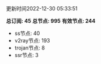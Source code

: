 更新时间2022-12-30 05:33:51

**总订阅: 45**
**总节点: 995**
**有效节点: 244**
- ss节点: 40
- v2ray节点: 193
- trojan节点: 8
- ssr节点: 3
